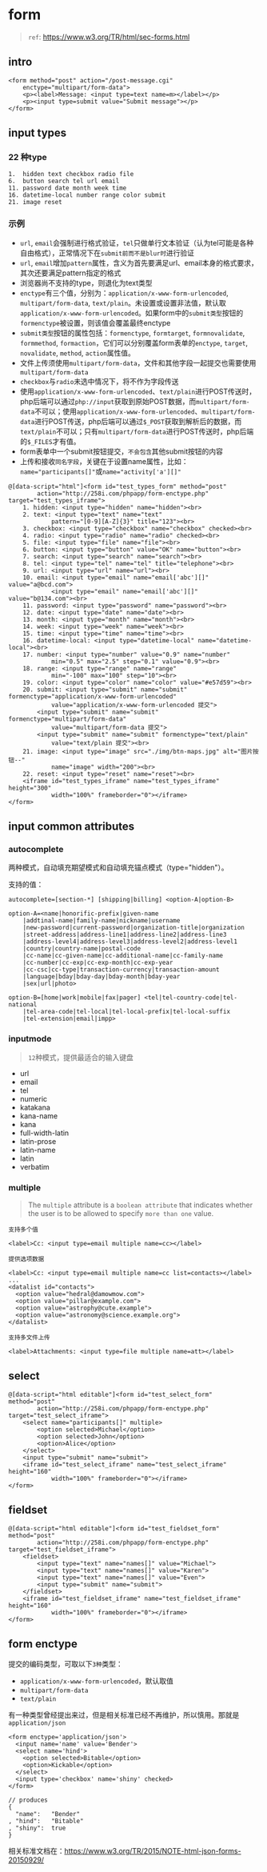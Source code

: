 # form

> `ref`: <https://www.w3.org/TR/html/sec-forms.html>


<style type="text/css">
@import "http://258i.com/static/bower_components/snippets/css/mp/style.css";
#test_types_form input {
    vertical-align: middle;
}
</style>
<script src="http://258i.com/static/bower_components/snippets/js/mp/fly.js"></script>


## intro

    <form method="post" action="/post-message.cgi"
        enctype="multipart/form-data">
        <p><label>Message: <input type=text name=m></label></p>
        <p><input type=submit value="Submit message"></p>
    </form>

## input types

### 22 种type

    1.  hidden text checkbox radio file 
    6.  button search tel url email
    11. password date month week time
    16. datetime-local number range color submit
    21. image reset

### 示例

* `url`, `email`会强制进行格式验证，`tel`只做单行文本验证（认为tel可能是各种自由格式），正常情况下在`submit前而不是blur时`进行验证
* `url`, `email`增加`pattern`属性，含义为首先要满足url、email本身的格式要求，其次还要满足pattern指定的格式
* 浏览器尚不支持的type，则退化为text类型
* `enctype`有三个值，分别为：`application/x-www-form-urlencoded`, `multipart/form-data`, `text/plain`。未设置或设置非法值，默认取`application/x-www-form-urlencoded`。如果form中的`submit类型`按钮的`formenctype`被设置，则该值会覆盖最终enctype
* `submit类型`按钮的属性包括：`formenctype`, `formtarget`, `formnovalidate`, `formmethod`, `formaction`，它们可以分别覆盖form表单的`enctype`, `target`, `novalidate`, `method`, `action`属性值。
* 文件上传须使用`multipart/form-data`，文件和其他字段一起提交也需要使用`multipart/form-data`
* `checkbox`与`radio`未选中情况下，将不作为字段传送
* 使用`application/x-www-form-urlencoded`、`text/plain`进行POST传送时，php后端可以通过`php://input`获取到原始POST数据，而`multipart/form-data`不可以；使用`application/x-www-form-urlencoded`、`multipart/form-data`进行POST传送，php后端可以通过`$_POST`获取到解析后的数据，而`text/plain`不可以；只有`multipart/form-data`进行POST传送时，php后端的`$_FILES`才有值。
* form表单中一个submit按钮提交，`不会包含`其他submit按钮的内容
* 上传和接收`同名字段`，关键在于设置name属性，比如：`name="participants[]"`或`name="activity['a'][]"`



<div id="test_types" class="test">
<div class="test-container">

    @[data-script="html"]<form id="test_types_form" method="post" 
            action="http://258i.com/phpapp/form-enctype.php" target="test_types_iframe">
        1. hidden: <input type="hidden" name="hidden"><br>
        2. text: <input type="text" name="text" 
                pattern="[0-9][A-Z]{3}" title="123"><br>
        3. checkbox: <input type="checkbox" name="checkbox" checked><br>
        4. radio: <input type="radio" name="radio" checked><br>
        5. file: <input type="file" name="file"><br>
        6. button: <input type="button" value="OK" name="button"><br>
        7. search: <input type="search" name="search"><br>
        8. tel: <input type="tel" name="tel" title="telephone"><br>
        9. url: <input type="url" name="url"><br>
        10. email: <input type="email" name="email['abc'][]" value="a@bcd.com">
                <input type="email" name="email['abc'][]" value="b@134.com"><br>
        11. password: <input type="password" name="password"><br>
        12. date: <input type="date" name="date"><br>
        13. month: <input type="month" name="month"><br>
        14. week: <input type="week" name="week"><br>
        15. time: <input type="time" name="time"><br>
        16. datetime-local: <input type="datetime-local" name="datetime-local"><br>
        17. number: <input type="number" value="0.9" name="number" 
                min="0.5" max="2.5" step="0.1" value="0.9"><br>
        18. range: <input type="range" name="range" 
                min="-100" max="100" step="10"><br>
        19. color: <input type="color" name="color" value="#e57d59"><br>
        20. submit: <input type="submit" name="submit" formenctype="application/x-www-form-urlencoded"
                value="application/x-www-form-urlencoded 提交">
            <input type="submit" name="submit" formenctype="multipart/form-data"
                value="multipart/form-data 提交">
            <input type="submit" name="submit" formenctype="text/plain"
                value="text/plain 提交"><br>
        21. image: <input type="image" src="./img/btn-maps.jpg" alt="图片按钮--" 
                name="image" width="200"><br>
        22. reset: <input type="reset" name="reset"><br>
        <iframe id="test_types_iframe" name="test_types_iframe" height="300" 
                width="100%" frameborder="0"></iframe>
    </form>

</div>
<div class="test-console"></div>
<div class="test-panel">
</div>
</div>



## input common attributes

### autocomplete

两种模式，自动填充期望模式和自动填充锚点模式（type="hidden"）。

支持的值：

    autocomplete=[section-*] [shipping|billing] <option-A|option-B> 

    option-A=<name|honorific-prefix|given-name
        |addtinal-name|family-name|nickname|username
        |new-password|current-password|organization-title|organization
        |street-address|address-line1|address-line2|address-line3
        |address-level4|address-level3|address-level2|address-level1
        |country|country-name|postal-code
        |cc-name|cc-given-name|cc-additional-name|cc-family-name
        |cc-number|cc-exp|cc-exp-month|cc-exp-year
        |cc-csc|cc-type|transaction-currency|transaction-amount
        |language|bday|bday-day|bday-month|bday-year
        |sex|url|photo>

    option-B=[home|work|mobile|fax|pager] <tel|tel-country-code|tel-national
        |tel-area-code|tel-local|tel-local-prefix|tel-local-suffix
        |tel-extension|email|impp>





### inputmode
> `12`种模式，提供最适合的输入键盘
* url
* email
* tel
* numeric
* katakana
* kana-name
* kana
* full-width-latin
* latin-prose
* latin-name
* latin
* verbatim


### multiple

> The `multiple` attribute is a `boolean attribute` that indicates whether the user is to be allowed to specify `more than one` value.

`支持多个值`

    <label>Cc: <input type=email multiple name=cc></label>

`提供选项数据`

    <label>Cc: <input type=email multiple name=cc list=contacts></label>
    ...
    <datalist id="contacts">
      <option value="hedral@damowmow.com">
      <option value="pillar@example.com">
      <option value="astrophy@cute.example">
      <option value="astronomy@science.example.org">
    </datalist>

`支持多文件上传`

    <label>Attachments: <input type=file multiple name=att></label>



## select

<div id="test_select" class="test">
<div class="test-container">

    @[data-script="html editable"]<form id="test_select_form" method="post" 
            action="http://258i.com/phpapp/form-enctype.php" target="test_select_iframe">
        <select name="participants[]" multiple>
            <option selected>Michael</option> 
            <option selected>John</option> 
            <option>Alice</option> 
        </select>
        <input type="submit" name="submit">
        <iframe id="test_select_iframe" name="test_select_iframe" height="160" 
                width="100%" frameborder="0"></iframe>
    </form>

</div>
<div class="test-console"></div>
<div class="test-panel">
</div>
</div>




## fieldset

<div id="test_fieldset" class="test">
<div class="test-container">

    @[data-script="html editable"]<form id="test_fieldset_form" method="post" 
            action="http://258i.com/phpapp/form-enctype.php" target="test_fieldset_iframe">
        <fieldset>
            <input type="text" name="names[]" value="Michael">
            <input type="text" name="names[]" value="Karen">
            <input type="text" name="names[]" value="Even">
            <input type="submit" name="submit">
        </fieldset>
        <iframe id="test_fieldset_iframe" name="test_fieldset_iframe" height="160" 
                width="100%" frameborder="0"></iframe>
    </form>

</div>
<div class="test-console"></div>
<div class="test-panel">
</div>
</div>




## form enctype

提交的编码类型，可取以下`3种`类型：

* `application/x-www-form-urlencoded`，默认取值
* `multipart/form-data`
* `text/plain`

有一种类型曾经提出来过，但是相关标准已经不再维护，所以慎用。那就是`application/json`

    <form enctype='application/json'>
      <input name='name' value='Bender'>
      <select name='hind'>
        <option selected>Bitable</option>
        <option>Kickable</option>
      </select>
      <input type='checkbox' name='shiny' checked>
    </form>

    // produces
    {
      "name":   "Bender"
    , "hind":   "Bitable"
    , "shiny":  true
    }

相关标准文档在：<https://www.w3.org/TR/2015/NOTE-html-json-forms-20150929/>





